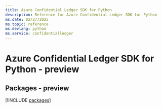 ```yaml
---
title: Azure Confidential Ledger SDK for Python
description: Reference for Azure Confidential Ledger SDK for Python
ms.date: 02/27/2025
ms.topic: reference
ms.devlang: python
ms.service: confidentialledger
---
```

# Azure Confidential Ledger SDK for Python - preview
## Packages - preview
[!INCLUDE [packages](confidential-ledger-index.md)]